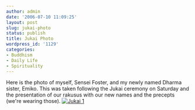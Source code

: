 ```yaml
---
author: admin
date: '2006-07-10 11:09:25'
layout: post
slug: jukai-photo
status: publish
title: Jukai Photo
wordpress_id: '1129'
categories:
- Buddhism
- Daily Life
- Spirituality
---
```


Here is the photo of myself, Sensei Foster, and my newly named Dharma
sister, Emiko. This was taken following the Jukai ceremony on Saturday
and the presentation of our rakusus with our new names and the precepts
(we're wearing those). [![Jukai
1](http://static.flickr.com/98/213803948_4cfe786182.jpg)](http://www.flickr.com/photos/albill/213803948/ "Photo Sharing")
